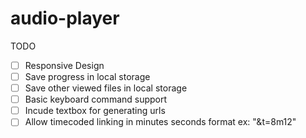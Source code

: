 # audio-player

TODO
- [ ] Responsive Design
- [ ] Save progress in local storage
- [ ] Save other viewed files in local storage
- [ ] Basic keyboard command support
- [ ] Incude textbox for generating urls
- [ ] Allow timecoded linking in minutes seconds format ex: "&t=8m12"

